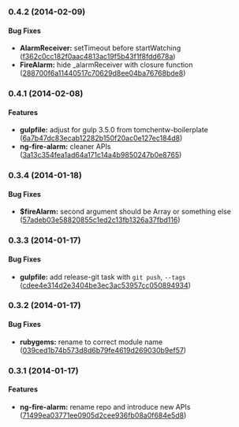 <a name="0.4.2"></a>
### 0.4.2 (2014-02-09)


#### Bug Fixes

* **AlarmReceiver:** setTimeout before startWatching ([f362c0cc182f0aac4813ac19f5b43f1f8fdd678a](https://github.com/tomchentw/ng-fire-alarm/commit/f362c0cc182f0aac4813ac19f5b43f1f8fdd678a))
* **FireAlarm:** hide _alarmReceiver with closure function ([288700f6a11440517c70629d8ee04ba76768bde8](https://github.com/tomchentw/ng-fire-alarm/commit/288700f6a11440517c70629d8ee04ba76768bde8))


<a name="0.4.1"></a>
### 0.4.1 (2014-02-08)


#### Features

* **gulpfile:** adjust for gulp 3.5.0 from tomchentw-boilerplate ([6a7b47dc83ecab12282b150f20ac0e127ec184d8](https://github.com/tomchentw/ng-fire-alarm/commit/6a7b47dc83ecab12282b150f20ac0e127ec184d8))
* **ng-fire-alarm:** cleaner APIs ([3a13c354fea1ad64a171c14a4b9850247b0e8765](https://github.com/tomchentw/ng-fire-alarm/commit/3a13c354fea1ad64a171c14a4b9850247b0e8765))


<a name="0.3.4"></a>
### 0.3.4 (2014-01-18)


#### Bug Fixes

* **$fireAlarm:** second argument should be Array or something else ([57adeb03e58820855c1ed2c13fb1326a37fbd116](https://github.com/tomchentw/ng-fire-alarm/commit/57adeb03e58820855c1ed2c13fb1326a37fbd116))


<a name="0.3.3"></a>
### 0.3.3 (2014-01-17)


#### Bug Fixes

* **gulpfile:** add release-git task with `git push`, `--tags` ([cdee4e314d2e3404be3ec3ac53957cc050894934](https://github.com/tomchentw/ng-fire-alarm/commit/cdee4e314d2e3404be3ec3ac53957cc050894934))


<a name="0.3.2"></a>
### 0.3.2 (2014-01-17)


#### Bug Fixes

* **rubygems:** rename to correct module name ([039ced1b74b573d8d6b79fe4619d269030b9ef57](https://github.com/tomchentw/ng-fire-alarm/commit/039ced1b74b573d8d6b79fe4619d269030b9ef57))


<a name="0.3.1"></a>
### 0.3.1 (2014-01-17)


#### Features

* **ng-fire-alarm:** rename repo and introduce new APIs ([71499ea03771ee0905d2cee936fb08a0f684e5d8](https://github.com/tomchentw/ng-fire-alarm/commit/71499ea03771ee0905d2cee936fb08a0f684e5d8))


